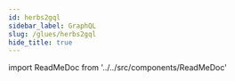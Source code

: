 ```yaml
---
id: herbs2gql
sidebar_label: GraphQL
slug: /glues/herbs2gql
hide_title: true
---
```


import ReadMeDoc from '../../src/components/ReadMeDoc'

<ReadMeDoc docURL='https://raw.githubusercontent.com/herbsjs/herbs2gql/master/README.md'/>


